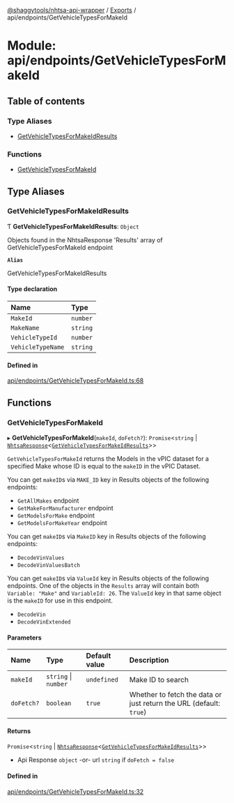 [@shaggytools/nhtsa-api-wrapper](../README.md) / [Exports](../modules.md) / api/endpoints/GetVehicleTypesForMakeId

# Module: api/endpoints/GetVehicleTypesForMakeId

## Table of contents

### Type Aliases

- [GetVehicleTypesForMakeIdResults](api_endpoints_GetVehicleTypesForMakeId.md#getvehicletypesformakeidresults)

### Functions

- [GetVehicleTypesForMakeId](api_endpoints_GetVehicleTypesForMakeId.md#getvehicletypesformakeid)

## Type Aliases

### GetVehicleTypesForMakeIdResults

Ƭ **GetVehicleTypesForMakeIdResults**: `Object`

Objects found in the NhtsaResponse 'Results' array of GetVehicleTypesForMakeId endpoint

**`Alias`**

GetVehicleTypesForMakeIdResults

#### Type declaration

| Name | Type |
| :------ | :------ |
| `MakeId` | `number` |
| `MakeName` | `string` |
| `VehicleTypeId` | `number` |
| `VehicleTypeName` | `string` |

#### Defined in

[api/endpoints/GetVehicleTypesForMakeId.ts:68](https://github.com/ShaggyTech/nhtsa-api-wrapper/blob/e851323/packages/lib/src/api/endpoints/GetVehicleTypesForMakeId.ts#L68)

## Functions

### GetVehicleTypesForMakeId

▸ **GetVehicleTypesForMakeId**(`makeId`, `doFetch?`): `Promise`<`string` \| [`NhtsaResponse`](api_types.md#nhtsaresponse)<[`GetVehicleTypesForMakeIdResults`](api_endpoints_GetVehicleTypesForMakeId.md#getvehicletypesformakeidresults)\>\>

`GetVehicleTypesForMakeId` returns the Models in the vPIC dataset for a specified Make
whose ID is equal to the `makeID` in the vPIC Dataset.

You can get `makeID`s via `MAKE_ID` key in Results objects of the following endpoints:
- `GetAllMakes` endpoint
- `GetMakeForManufacturer` endpoint
- `GetModelsForMake` endpoint
- `GetModelsForMakeYear` endpoint

You can get `makeID`s via `MakeID` key in Results objects of the following endpoints:
- `DecodeVinValues`
- `DecodeVinValuesBatch`

You can get `makeID`s via `ValueId` key in Results objects of the following endpoints.
One of the objects in the `Results` array will contain both `Variable: "Make"` and
`VariableId: 26`. The `ValueId` key in that same object is the `makeID` for use in this
endpoint.
- `DecodeVin`
- `DecodeVinExtended`

#### Parameters

| Name | Type | Default value | Description |
| :------ | :------ | :------ | :------ |
| `makeId` | `string` \| `number` | `undefined` | Make ID to search |
| `doFetch?` | `boolean` | `true` | Whether to fetch the data or just return the URL (default: `true`) |

#### Returns

`Promise`<`string` \| [`NhtsaResponse`](api_types.md#nhtsaresponse)<[`GetVehicleTypesForMakeIdResults`](api_endpoints_GetVehicleTypesForMakeId.md#getvehicletypesformakeidresults)\>\>

- Api Response
`object` -or- url `string` if `doFetch = false`

#### Defined in

[api/endpoints/GetVehicleTypesForMakeId.ts:32](https://github.com/ShaggyTech/nhtsa-api-wrapper/blob/e851323/packages/lib/src/api/endpoints/GetVehicleTypesForMakeId.ts#L32)
